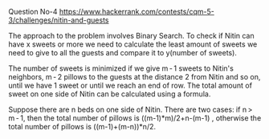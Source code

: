 Question No-4 https://www.hackerrank.com/contests/cqm-5-3/challenges/nitin-and-guests

The approach to the problem involves Binary Search. To check if Nitin can have x sweets or more we need to calculate the least amount of 
sweets we need to give to all the guests and compare it to y(number of sweets).

The number of sweets is minimized if we give m - 1 sweets to Nitin's neighbors, m - 2 pillows to the guests at the distance 2 from Nitin
and so on, until we have 1 sweet or until we reach an end of row. The total amount of sweet on one side of Nitin can be calculated using
a formula.

Suppose there are n beds on one side of Nitin. There are two cases: if n > m - 1, then the total number of pillows is ((m-1)*m)/2+n-(m-1)
, otherwise the total number of pillows is ((m-1)+(m-n))*n/2.
